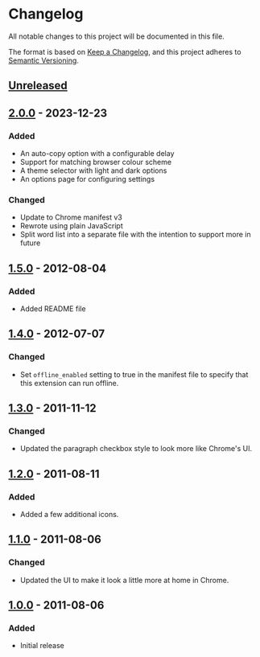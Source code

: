 # Changelog

All notable changes to this project will be documented in this file.

The format is based on [Keep a Changelog](https://keepachangelog.com/en/1.0.0/),
and this project adheres to [Semantic Versioning](https://semver.org/spec/v2.0.0.html).

## [Unreleased]

## [2.0.0] - 2023-12-23
### Added

- An auto-copy option with a configurable delay
- Support for matching browser colour scheme
- A theme selector with light and dark options
- An options page for configuring settings

### Changed

- Update to Chrome manifest v3
- Rewrote using plain JavaScript
- Split word list into a separate file with the intention to support more in future

## [1.5.0] - 2012-08-04

### Added

- Added README file

## [1.4.0] - 2012-07-07

### Changed

- Set `offline_enabled` setting to true in the manifest file to specify that this extension can run offline.

## [1.3.0] - 2011-11-12

### Changed

- Updated the paragraph checkbox style to look more like Chrome's UI.

## [1.2.0] - 2011-08-11

### Added

- Added a few additional icons.

## [1.1.0] - 2011-08-06

### Changed

- Updated the UI to make it look a little more at home in Chrome.

## [1.0.0] - 2011-08-06

### Added

- Initial release

[unreleased]: https://github.com/davgothic/DummyText/compare/v2.0.0...HEAD
[2.0.0]: https://github.com/davgothic/DummyText/compare/v1.5.0...v2.0.0
[1.5.0]: https://github.com/davgothic/DummyText/compare/v1.4.0...v1.5.0
[1.4.0]: https://github.com/davgothic/DummyText/compare/v1.3.0...v1.4.0
[1.3.0]: https://github.com/davgothic/DummyText/compare/v1.2.0...v1.3.0
[1.2.0]: https://github.com/davgothic/DummyText/compare/v1.1.0...v1.2.0
[1.1.0]: https://github.com/davgothic/DummyText/compare/v1.0.0...v1.1.0
[1.0.0]: https://github.com/davgothic/DummyText/releases/tag/v1.0.0
